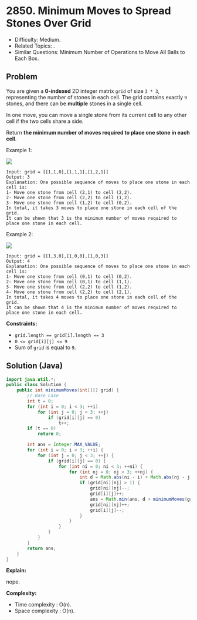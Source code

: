 # 2850. Minimum Moves to Spread Stones Over Grid

- Difficulty: Medium.
- Related Topics: .
- Similar Questions: Minimum Number of Operations to Move All Balls to Each Box.

## Problem

You are given a **0-indexed** 2D integer matrix `grid` of size `3 * 3`, representing the number of stones in each cell. The grid contains exactly `9` stones, and there can be **multiple** stones in a single cell.

In one move, you can move a single stone from its current cell to any other cell if the two cells share a side.

Return **the **minimum number of moves** required to place one stone in each cell**.

Example 1:

![](https://assets.leetcode.com/uploads/2023/08/23/example1-3.svg)

```
Input: grid = [[1,1,0],[1,1,1],[1,2,1]]
Output: 3
Explanation: One possible sequence of moves to place one stone in each cell is:
1- Move one stone from cell (2,1) to cell (2,2).
2- Move one stone from cell (2,2) to cell (1,2).
3- Move one stone from cell (1,2) to cell (0,2).
In total, it takes 3 moves to place one stone in each cell of the grid.
It can be shown that 3 is the minimum number of moves required to place one stone in each cell.
```

Example 2:

![](https://assets.leetcode.com/uploads/2023/08/23/example2-2.svg)

```
Input: grid = [[1,3,0],[1,0,0],[1,0,3]]
Output: 4
Explanation: One possible sequence of moves to place one stone in each cell is:
1- Move one stone from cell (0,1) to cell (0,2).
2- Move one stone from cell (0,1) to cell (1,1).
3- Move one stone from cell (2,2) to cell (1,2).
4- Move one stone from cell (2,2) to cell (2,1).
In total, it takes 4 moves to place one stone in each cell of the grid.
It can be shown that 4 is the minimum number of moves required to place one stone in each cell.
```

**Constraints:**

- `grid.length == grid[i].length == 3`
- `0 <= grid[i][j] <= 9`
- Sum of `grid` is equal to `9`.

## Solution (Java)

```java
import java.util.*;
public class Solution {
    public int minimumMoves(int[][] grid) {
        // Base Case
        int t = 0;
        for (int i = 0; i < 3; ++i)
            for (int j = 0; j < 3; ++j)
                if (grid[i][j] == 0)
                    t++;
        if (t == 0)
            return 0;

        int ans = Integer.MAX_VALUE;
        for (int i = 0; i < 3; ++i) {
            for (int j = 0; j < 3; ++j) {
                if (grid[i][j] == 0) {
                    for (int ni = 0; ni < 3; ++ni) {
                        for (int nj = 0; nj < 3; ++nj) {
                            int d = Math.abs(ni - i) + Math.abs(nj - j);
                            if (grid[ni][nj] > 1) {
                                grid[ni][nj]--;
                                grid[i][j]++;
                                ans = Math.min(ans, d + minimumMoves(grid));
                                grid[ni][nj]++;
                                grid[i][j]--;
                            }
                        }
                    }
                }
            }
        }
        return ans;
    }
}
```

**Explain:**

nope.

**Complexity:**

- Time complexity : O(n).
- Space complexity : O(n).
